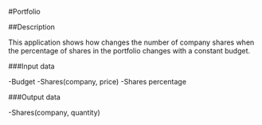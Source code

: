 #Portfolio 

##Description

This application shows how changes the number of company shares 
when the percentage of shares in the portfolio changes with a constant budget.

###Input data

-Budget
-Shares(company, price)
-Shares percentage

###Output data

-Shares(company, quantity)
